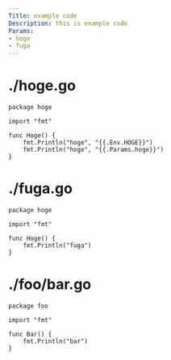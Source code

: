 ```yaml
---
Title: example code
Description: this is example code
Params:
- hoge
- fuga
---
```


# ./hoge.go

```golang
package hoge

import "fmt"

func Hoge() {
	fmt.Println("hoge", "{{.Env.HOGE}}")
	fmt.Println("hoge", "{{.Params.hoge}}")
}
```

# ./fuga.go

```golang
package hoge

import "fmt"

func Hoge() {
	fmt.Println("fuga")
}
```


# ./foo/bar.go

```golang
package foo

import "fmt"

func Bar() {
	fmt.Println("bar")
}
```
